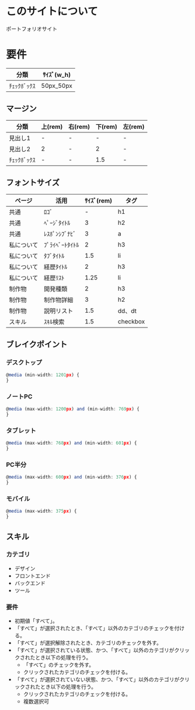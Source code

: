 # このサイトについて
ポートフォリオサイト

# 要件
|  分類  |  ｻｲｽﾞ(w_h)  |
| ---- | ---- |
|  ﾁｪｯｸﾎﾞｯｸｽ  |  50px_50px  |

## マージン
|  分類  |  上(rem)  |  右(rem)  |  下(rem)  |  左(rem)  |
| ---- | ---- | ---- | ---- | ---- |
|  見出し1  |  -  |  -  |  -  |  -  |
|  見出し2  |  2  |  -  |  2  |  -  |
|  ﾁｪｯｸﾎﾞｯｸｽ  |  -  |  -  |  1.5  |  -  |
## フォントサイズ
|  ページ      |  活用  |  ｻｲｽﾞ(rem)  |  タグ  |
| ---- | ---- | ---- | ---- |
|  共通        |  ﾛｺﾞ           |  -   |  h1  |
|  共通        |  ﾍﾟｰｼﾞﾀｲﾄﾙ     |  3    |  h2  |
|  共通        |  ﾚｽﾎﾟﾝｼﾌﾞﾅﾋﾞ   |  3    |  a  |
|  私について  |  ﾌﾟﾗｲﾍﾞｰﾄﾀｲﾄﾙ  |  2    |  h3  |
|  私について  |  ﾀﾌﾞﾀｲﾄﾙ       |  1.5    |  li  |
|  私について  |  経歴ﾀｲﾄﾙ      |  2    |  h3  |
|  私について  |  経歴ﾘｽﾄ        |  1.25 |  li  |
|  制作物      |  開発種類      |  2    |  h3  |
|  制作物      |  制作物詳細      |  3    |  h2  |
|  制作物      |  説明リスト      |  1.5    |  dd、dt  |
|  スキル      |  ｽｷﾙ検索       |  1.5  |  checkbox  |

## ブレイクポイント
### デスクトップ
```typescript
@media (min-width: 1201px) {
}
```
### ノートPC
```typescript
@media (max-width: 1200px) and (min-width: 769px) {
}
```
### タブレット
```typescript
@media (max-width: 768px) and (min-width: 601px) {
}
```
### PC半分
```typescript
@media (max-width: 600px) and (min-width: 376px) {
}
```
### モバイル
```typescript
@media (max-width: 375px) {
}
```

## スキル
### カテゴリ
* デザイン
* フロントエンド
* バックエンド
* ツール

### 要件
* 初期値「すべて」。
* 「すべて」が選択されたとき、「すべて」以外のカテゴリのチェックを付ける。
* 「すべて」が選択解除されたとき、カテゴリのチェックを外す。
* 「すべて」が選択されている状態、かつ、「すべて」以外のカテゴリがクリックされたとき以下の処理を行う。
  - 「すべて」のチェックを外す。
  - クリックされたカテゴリのチェックを付ける。
* 「すべて」が選択されていない状態、かつ、「すべて」以外のカテゴリがクリックされたとき以下の処理を行う。
  - クリックされたカテゴリのチェックを付ける。
  - 複数選択可